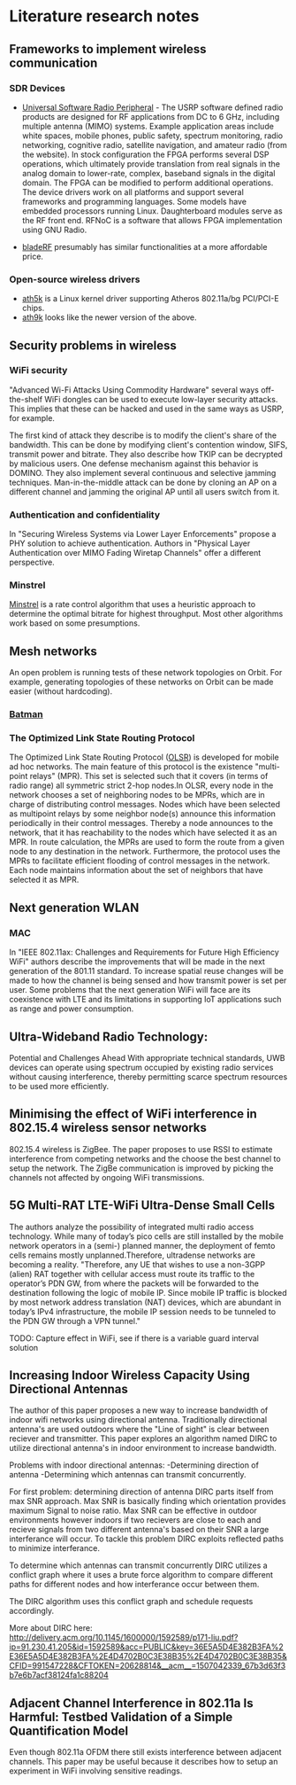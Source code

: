 # Literature research notes  #

## Frameworks to implement wireless communication
### SDR Devices
+ [Universal Software Radio Peripheral](https://www.ettus.com/) - The USRP software defined radio products are designed for RF applications from DC to 6 GHz, including multiple antenna (MIMO) systems. Example application areas include white spaces, mobile phones, public safety, spectrum monitoring, radio networking, cognitive radio, satellite navigation, and amateur radio (from the website). In stock configuration the FPGA performs several DSP operations, which ultimately provide translation from real signals in the analog domain to lower-rate, complex, baseband signals in the digital domain. The FPGA can be modified to perform additional operations. The device drivers work on all platforms and support several frameworks and programming languages. Some models have embedded processors running Linux. Daughterboard modules serve as the RF front end. RFNoC is a software that allows FPGA implementation using GNU Radio. 

+ [bladeRF](https://www.nuand.com/) presumably has similar functionalities at a more affordable price.

### Open-source wireless drivers
+ [ath5k](https://wiki.debian.org/ath5k) is a Linux kernel driver supporting Atheros 802.11a/bg PCI/PCI-E chips.
+ [ath9k](https://wiki.debian.org/ath9k) looks like the newer version of the above.

## Security problems in wireless
### WiFi security
"Advanced Wi-Fi Attacks Using Commodity Hardware" several ways off-the-shelf WiFi dongles can be used to execute low-layer security attacks. This implies that these can be hacked and used in the same ways as USRP, for example. 

The first kind of attack they describe is to modify the client's share of the bandwidth. This can be done by modifying client's contention window, SIFS, transmit power and bitrate. They also describe how TKIP can be decrypted by malicious users. One defense mechanism against this behavior is DOMINO. They also implement several continuous and selective jamming techniques. Man-in-the-middle attack can be done by cloning an AP on a different channel and jamming the original AP until all users switch from it. 

### Authentication and confidentiality
In "Securing Wireless Systems via Lower Layer Enforcements" propose a PHY solution to achieve authentication. Authors in "Physical Layer Authentication over MIMO Fading Wiretap Channels" offer a different perspective. 

### Minstrel

[Minstrel](https://wireless.wiki.kernel.org/en/developers/documentation/mac80211/ratecontrol/minstrel) is a rate control algorithm that uses a heuristic approach to determine the optimal bitrate for highest throughput. Most other algorithms work based on some presumptions.  


## Mesh networks 
An open problem is running tests of these network topologies on Orbit. For example, generating topologies of these networks on Orbit can be made easier (without hardcoding).
### [Batman](https://www.open-mesh.org/projects/open-mesh/wiki/BATMANConcept)
### The Optimized Link State Routing Protocol
The Optimized Link State Routing Protocol ([OLSR](https://www.ietf.org/rfc/rfc3626.txt)) is developed for mobile ad hoc networks. The main feature of this protocol is the existence "multi-point relays" (MPR). This set is selected such that it covers (in terms of radio range) all symmetric strict 2-hop nodes.In OLSR, every node in the network chooses a set of neighboring nodes to be MPRs, which are in charge of distributing control messages. Nodes which have been selected as multipoint relays by some neighbor node(s) announce this information periodically in their control messages.  Thereby a node announces to the network, that it has reachability to the nodes which have selected it as an MPR.  In route calculation, the MPRs are used to form the route from a given node to any destination in the network.  Furthermore, the protocol uses the MPRs to facilitate efficient flooding of control messages in the network. Each node maintains information about the set of neighbors that have selected it as MPR.

## Next generation WLAN
### MAC
In "IEEE 802.11ax: Challenges and Requirements for Future High Efficiency WiFi" authors describe the improvements that will be made in the next generation of the 801.11 standard. To increase spatial reuse changes will be made to how the channel is being sensed and how transmit power is set per user. Some problems that the next generation WiFi will face are its coexistence with LTE and its limitations in supporting IoT applications such as range and power consumption.

## Ultra-Wideband Radio Technology:
Potential and Challenges Ahead
With appropriate technical standards, UWB
devices can operate using spectrum occupied by
existing radio services without causing interference,
thereby permitting scarce spectrum
resources to be used more efficiently.

## Minimising the effect of WiFi interference in 802.15.4 wireless sensor networks
802.15.4 wireless is ZigBee. The paper proposes to use RSSI to estimate interference from competing networks and the choose the best channel to setup the network. The ZigBe communication is improved by picking the channels not affected by ongoing
WiFi transmissions. 

## 5G Multi-RAT LTE-WiFi Ultra-Dense Small Cells

The authors analyze the possibility of integrated multi radio access technology. While many of today’s pico cells are still installed by the mobile network operators in a (semi-) planned manner, the deployment of femto cells remains mostly unplanned.Therefore, ultradense networks are becoming a reality. "Therefore, any UE that wishes to use a non-3GPP
(alien) RAT together with cellular access must route its traffic
to the operator’s PDN GW, from where the packets will be
forwarded to the destination following the logic of mobile IP.
Since mobile IP traffic is blocked by most network address
translation (NAT) devices, which are abundant in today’s IPv4
infrastructure, the mobile IP session needs to be tunneled to
the PDN GW through a VPN tunnel." 



TODO: Capture effect in WiFi, see if there is a variable guard interval solution


## Increasing Indoor Wireless Capacity Using Directional Antennas

The author of this paper proposes a new way to increase bandwidth of indoor wifi networks using directional antenna. Traditionally directional antenna's are used outdoors where the "Line of sight" is clear between reciever and transmitter. This paper explores an algorithm named DIRC to utilize directional antenna's in indoor environment to increase bandwidth.

Problems with indoor directional antennas:
-Determining direction of antenna
-Determining which antennas can transmit concurrently.

For first problem: determining direction of antenna DIRC parts itself from max SNR approach. Max SNR is basically finding which orientation provides maximum Signal to noise ratio. Max SNR can be effective in outdoor environments however indoors if two recievers are close to each and recieve signals from two different antenna's based on their SNR a large interferance will occur. To tackle this problem DIRC exploits reflected paths to minimize interferance. 

To determine which antennas can transmit concurrently DIRC utilizes a conflict graph where it uses a brute force algorithm to compare different paths for different nodes and how interferance occur between them.

The DIRC algorithm uses this conflict graph and schedule requests accordingly.

More about DIRC here: http://delivery.acm.org/10.1145/1600000/1592589/p171-liu.pdf?ip=91.230.41.205&id=1592589&acc=PUBLIC&key=36E5A5D4E382B3FA%2E36E5A5D4E382B3FA%2E4D4702B0C3E38B35%2E4D4702B0C3E38B35&CFID=991547228&CFTOKEN=20628814&__acm__=1507042339_67b3d63f3b7e6b7acf38124fa1c88204

## Adjacent Channel Interference in 802.11a Is Harmful: Testbed Validation of a Simple Quantification Model

Even though 802.11a OFDM there still exists interference between adjacent channels. This paper may be useful because it describes how to setup an experiment in WiFi involving sensitive readings. 
